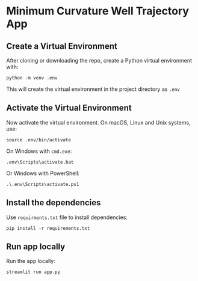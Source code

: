 Minimum Curvature Well Trajectory App
==========================
## Create a Virtual Environment

After cloning or downloading the repo, create a Python virtual environment with:

```
python -m venv .env
```

This will create the virtual environment in the project directory as `.env`
## Activate the Virtual Environment

Now activate the virtual environment. On macOS, Linux and Unix systems, use:

```
source .env/bin/activate
```

On Windows with `cmd.exe`:

```
.env\Scripts\activate.bat
```

Or Windows with PowerShell:

```
.\.env\Scripts\activate.ps1
```

## Install the dependencies 

Use `requirments.txt` file to install dependencies:

```
pip install -r requirements.txt
```

## Run app locally

Run the app locally:

```
streamlit run app.py
```